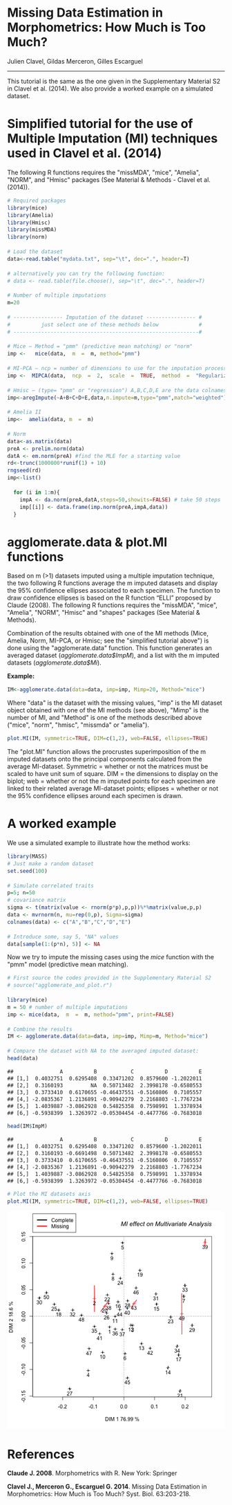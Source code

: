 # Missing Data Estimation in Morphometrics: How Much is Too Much?
Julien Clavel, Gildas Merceron, Gilles Escarguel



***


This tutorial is the same as the one given in the Supplementary Material S2 in Clavel et al. (2014). We also provide a worked example on a simulated dataset.

Simplified tutorial for the use of Multiple Imputation (MI) techniques used in Clavel et al. (2014)
==

The following R functions requires the "missMDA", "mice", "Amelia", "NORM", and "Hmisc" packages (See Material & Methods - Clavel et al.(2014)).


```r
# Required packages
library(mice)
library(Amelia)
library(Hmisc)
library(missMDA)
library(norm)

# Load the dataset
data<-read.table("mydata.txt", sep="\t", dec=".", header=T)

# alternatively you can try the following function:
# data <- read.table(file.choose(), sep="\t", dec=".", header=T)

# Number of multiple imputations
m=20

# ---------------- Imputation of the dataset ---------------- #
#          just select one of these methods below             #
# ------------------------------------------------------------#

# Mice – Method = "pmm" (predictive mean matching) or "norm"
imp <-   mice(data,  m  =  m, method="pmm")

# MI-PCA – ncp = number of dimensions to use for the imputation process
imp <-  MIPCA(data,  ncp  =  2,  scale  =  TRUE,  method  =  "Regularized",  nboot  = m)

# Hmisc – (type= "pmm" or "regression") A,B,C,D,E are the data colnames
imp<-aregImpute(~A+B+C+D+E,data,n.impute=m,type="pmm",match="weighted")

# Amelia II
imp<-  amelia(data, m  =  m)

# Norm
data<-as.matrix(data)
preA <- prelim.norm(data)
datA <- em.norm(preA) #find the MLE for a starting value
rd<-trunc(1000000*runif(1) + 10)
rngseed(rd)
imp<-list()

  for (i in 1:m){
    impA <- da.norm(preA,datA,steps=50,showits=FALSE) # take 50 steps
    imp[[i]] <- data.frame(imp.norm(preA,impA,data))
  }
```


agglomerate.data & plot.MI functions
==

Based on m (>1) datasets imputed using a multiple imputation technique, the two following R functions average the m imputed datasets and display the 95% confidence ellipses associated to each specimen. The function to draw confidence ellipses is based on the R function “ELLI” proposed by Claude (2008). The following R functions requires the "missMDA", "mice", "Amelia", "NORM", "Hmisc" and "shapes" packages (See Material & Methods).

Combination of the results obtained with one of the MI methods (Mice, Amelia, Norm, MI-PCA, or Hmisc; see the "simplified tutorial above") is done using the "agglomerate.data" function. This function generates an averaged dataset (_agglomerate.data\$ImpM_), and a list with the m imputed datasets (_agglomerate.data\$Mi_).

**Example:**


```r
IM<-agglomerate.data(data=data, imp=imp, Mimp=20, Method="mice")
```


Where "data" is the dataset with the missing values, "imp" is the MI dataset object obtained with one of the MI methods (see above), "Mimp" is the number of MI, and "Method" is one of the methods described above ("mice", "norm", "hmisc", "missmda" or "amelia").



```r
plot.MI(IM, symmetric=TRUE, DIM=c(1,2), web=FALSE, ellipses=TRUE)
```

The "plot.MI" function allows the procrustes superimposition of the m imputed datasets onto the principal components calculated from the average MI-dataset. Symmetric = whether or not the matrices must be scaled to have unit sum of square. DIM = the dimensions to display on the biplot; web = whether or not the m imputed points for each specimen are linked to their related average MI-dataset points; ellipses = whether or not the 95% confidence ellipses around each specimen is drawn.

A worked example
==



We use a simulated example to illustrate how the method works:


```r
library(MASS)
# Just make a random dataset
set.seed(100)

# Simulate correlated traits
p=5; n=50
# covariance matrix
sigma <- t(matrix(value <- rnorm(p*p),p,p))%*%matrix(value,p,p) 
data <- mvrnorm(n, mu=rep(0,p), Sigma=sigma)
colnames(data) <- c("A","B","C","D","E")

# Introduce some, say 5, "NA" values
data[sample(1:(p*n), 5)] <- NA
```

Now we try to impute the missing cases using the _mice_ function with the "pmm" model (predictive mean matching).


```r
# First source the codes provided in the Supplementary Material S2 
# source("agglomerate_and_plot.r")

library(mice)
m = 50 # number of multiple imputations
imp <- mice(data,  m  =  m, method="pmm", print=FALSE)

# Combine the results
IM <- agglomerate.data(data=data, imp=imp, Mimp=m, Method="mice")

# Compare the dataset with NA to the averaged imputed dataset:
head(data)
```

```
##               A          B           C          D          E
## [1,]  0.4032751  0.6295408  0.33471202  0.8579600 -1.2022011
## [2,]  0.3160193         NA  0.50713482  2.3998178 -0.6580553
## [3,]  0.3733410  0.6170655 -0.46437551 -0.5160806  0.7105557
## [4,] -2.0835367  1.2136891 -0.90942279  2.2168803 -1.7767234
## [5,]  1.4039887 -3.0862928  0.54825358  0.7598991  1.3378934
## [6,] -0.5938399  1.3263972 -0.05304454 -0.4477766 -0.7683018
```

```r
head(IM$ImpM)
```

```
##               A          B           C          D          E
## [1,]  0.4032751  0.6295408  0.33471202  0.8579600 -1.2022011
## [2,]  0.3160193 -0.6691498  0.50713482  2.3998178 -0.6580553
## [3,]  0.3733410  0.6170655 -0.46437551 -0.5160806  0.7105557
## [4,] -2.0835367  1.2136891 -0.90942279  2.2168803 -1.7767234
## [5,]  1.4039887 -3.0862928  0.54825358  0.7598991  1.3378934
## [6,] -0.5938399  1.3263972 -0.05304454 -0.4477766 -0.7683018
```

```r
# Plot the MI datasets axis
plot.MI(IM, symmetric=TRUE, DIM=c(1,2), web=FALSE, ellipses=TRUE)
```

![plot of chunk unnamed-chunk-6](figure/unnamed-chunk-6-1.png)



References
==

**Claude J. 2008**. Morphometrics with R. New York: Springer 

**Clavel J., Merceron G., Escarguel G. 2014**. Missing Data Estimation in Morphometrics: How Much is Too Much? Syst. Biol. 63:203-218.


